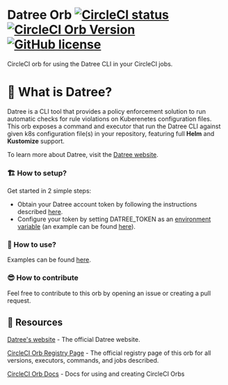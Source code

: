 # Datree Orb [![CircleCI status](https://circleci.com/gh/datreeio/datree-circleci-orb.svg?style=shield "CircleCI status")](https://circleci.com/gh/datreeio/datree-circleci-orb) [![CircleCI Orb Version](https://badges.circleci.com/orbs/naorpeled/datree.svg)](https://circleci.com/developer/orbs/orb/naorpeled/datree) [![GitHub license](https://img.shields.io/badge/license-MIT-blue.svg)](https://raw.githubusercontent.com/datreeio/datree-circleci-orb/main/LICENSE)

CircleCI orb for using the Datree CLI in your CircleCI jobs.

# 🤖 What is Datree?
Datree is a CLI tool that provides a policy enforcement solution to run automatic checks for rule violations on Kuberenetes configuration files.  
This orb exposes a command and executor that run the Datree CLI against given k8s configuration file(s) in your repository, featuring full **Helm** and **Kustomize** support.


To learn more about Datree, visit the [Datree website](https://www.datree.io/).

### 🏗️ How to setup?
Get started in 2 simple steps:

- Obtain your Datree account token by following the instructions described [here](https://hub.datree.io/setup/account-token#connect-your-dashboard-to-the-cli).
- Configure your token by setting DATREE_TOKEN as an [environment variable](https://circleci.com/docs/2.0/env-vars/#environment-variable-usage-options) (an example can be found [here](https://circleci.com/developer/orbs/orb/naorpeled/datree#usage-policy-check)).


### 📙 How to use?
Examples can be found [here](https://circleci.com/developer/orbs/orb/naorpeled/datree#quick-start).

### 😎 How to contribute
Feel free to contribute to this orb by opening an issue or creating a pull request.

## 🏹 Resources

[Datree's website](https://www.datree.io/) - The official Datree website.

[CircleCI Orb Registry Page](https://circleci.com/orbs/registry/orb/naorpeled/datree) - The official registry page of this orb for all versions, executors, commands, and jobs described.

[CircleCI Orb Docs](https://circleci.com/docs/2.0/orb-intro/#section=configuration) - Docs for using and creating CircleCI Orbs
